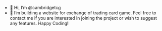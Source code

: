 - 👋 Hi, I’m @cambridgetcg
- 👀 I’m building a website for exchange of trading card game. Feel free to contact me if you are interested in joining the project or wish to suggest any features.
Happy Coding!
